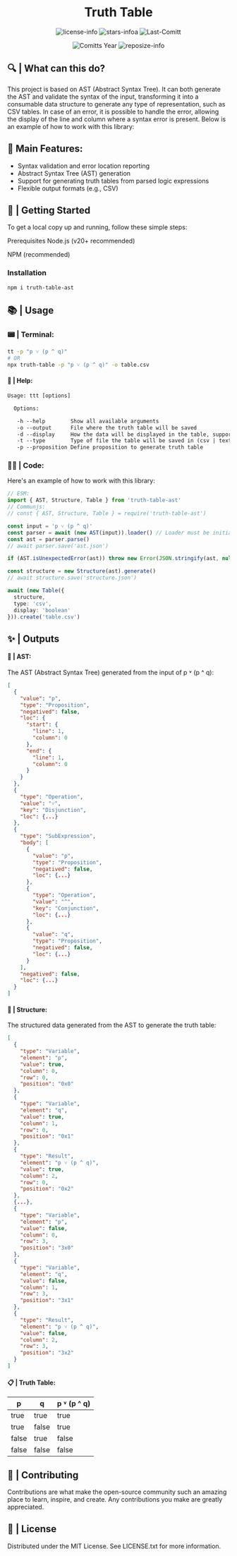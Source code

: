 <div align="center">

# Truth Table

![license-info](https://img.shields.io/github/license/Ashu11-A/Truth-Table?style=for-the-badge&colorA=302D41&colorB=f9e2af&logoColor=f9e2af)
![stars-infoa](https://img.shields.io/github/stars/Ashu11-A/Truth-Table?colorA=302D41&colorB=f9e2af&style=for-the-badge)
![Last-Comitt](https://img.shields.io/github/last-commit/Ashu11-A/Truth-Table?style=for-the-badge&colorA=302D41&colorB=b4befe)

![Comitts Year](https://img.shields.io/github/commit-activity/y/Ashu11-A/Truth-Table?style=for-the-badge&colorA=302D41&colorB=f9e2af&logoColor=f9e2af&authorFilter=Ashu11-A&label=COMMIT+ACTIVITY)
![reposize-info](https://img.shields.io/github/languages/code-size/Ashu11-A/Truth-Table?style=for-the-badge&colorA=302D41&colorB=90dceb)

</div>

## 🔍 | What can this do?

This project is based on AST (Abstract Syntax Tree). It can both generate the AST and validate the syntax of the input, transforming it into a consumable data structure to generate any type of representation, such as CSV tables. In case of an error, it is possible to handle the error, allowing the display of the line and column where a syntax error is present. Below is an example of how to work with this library:

## 💫 Main Features:

- Syntax validation and error location reporting
- Abstract Syntax Tree (AST) generation
- Support for generating truth tables from parsed logic expressions
- Flexible output formats (e.g., CSV)


## 🚀 | Getting Started
To get a local copy up and running, follow these simple steps:

Prerequisites
Node.js (v20+ recommended)

NPM (recommended)

### Installation
```sh
npm i truth-table-ast
```

## 📚 | Usage
### 📟 | Terminal:

```sh
tt -p "p ˅ (p ^ q)"
# OR
npx truth-table -p "p ˅ (p ^ q)" -o table.csv
```

#### 📄 | Help:

```txt
Usage: ttt [options]

  Options:

   -h --help        Show all available arguments
   -o --output      File where the truth table will be saved
   -d --display     How the data will be displayed in the table, supports: boolean, number
   -t --type        Type of file the table will be saved in (csv | text)
   -p --proposition Define proposition to generate truth table
```

### 👨‍💻 | Code:
Here's an example of how to work with this library:
```ts
// ESM:
import { AST, Structure, Table } from 'truth-table-ast'
// Communjs:
// const { AST, Structure, Table } = require('truth-table-ast')

const input = 'p ˅ (p ^ q)'
const parser = await (new AST(input)).loader() // Loader must be initialized at least once, before any parse interaction
const ast = parser.parse()
// await parser.save('ast.json')

if (AST.isUnexpectedError(ast)) throw new Error(JSON.stringify(ast, null, 2))

const structure = new Structure(ast).generate()
// await structure.save('structure.json')

await (new Table({
  structure,
  type: 'csv',
  display: 'boolean'
})).create('table.csv')
```

## ✨ | Outputs

#### 📜 | AST:
The AST (Abstract Syntax Tree) generated from the input of p ˅ (p ^ q):
```json
[
  {
    "value": "p",
    "type": "Proposition",
    "negatived": false,
    "loc": {
      "start": {
        "line": 1,
        "column": 0
      },
      "end": {
        "line": 1,
        "column": 0
      }
    }
  },
  {
    "type": "Operation",
    "value": "˅",
    "key": "Disjunction",
    "loc": {...}
  },
  {
    "type": "SubExpression",
    "body": [
      {
        "value": "p",
        "type": "Proposition",
        "negatived": false,
        "loc": {...}
      },
      {
        "type": "Operation",
        "value": "^",
        "key": "Conjunction",
        "loc": {...}
      },
      {
        "value": "q",
        "type": "Proposition",
        "negatived": false,
        "loc": {...}
      }
    ],
    "negatived": false,
    "loc": {...}
  }
]
```

#### 📃 | Structure:
The structured data generated from the AST to generate the truth table:
```json
[
  {
    "type": "Variable",
    "element": "p",
    "value": true,
    "column": 0,
    "row": 0,
    "position": "0x0"
  },
  {
    "type": "Variable",
    "element": "q",
    "value": true,
    "column": 1,
    "row": 0,
    "position": "0x1"
  },
  {
    "type": "Result",
    "element": "p ˅ (p ^ q)",
    "value": true,
    "column": 2,
    "row": 0,
    "position": "0x2"
  },
  {...},
  {
    "type": "Variable",
    "element": "p",
    "value": false,
    "column": 0,
    "row": 3,
    "position": "3x0"
  },
  {
    "type": "Variable",
    "element": "q",
    "value": false,
    "column": 1,
    "row": 3,
    "position": "3x1"
  },
  {
    "type": "Result",
    "element": "p ˅ (p ^ q)",
    "value": false,
    "column": 2,
    "row": 3,
    "position": "3x2"
  }
]
```

#### 📋 | Truth Table:
|   p   |   q   | p ˅ (p ^ q)
|-------|-------|------------|
| true  | true  | true       |
| true  | false | true       |
| false | true  | false      |
| false | false | false      |

## 🤝 | Contributing
Contributions are what make the open-source community such an amazing place to learn, inspire, and create. Any contributions you make are greatly appreciated.

## 📝 | License
Distributed under the MIT License. See LICENSE.txt for more information.